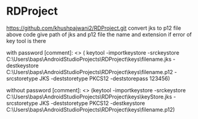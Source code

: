 # RDProject
 https://github.com/khushpajwani2/RDProject.git
 convert jks to p12 file above code
 give path of jks and p12 file the name and extension
 if error of key tool is there 
 
 with password
  [comment]: <> ( keytool -importkeystore -srckeystore C:\Users\baps\AndroidStudioProjects\RDProject\keys\filename.jks -destkeystore C:\Users\baps\AndroidStudioProjects\RDProject\keys\filename.p12 -srcstoretype JKS -deststoretype PKCS12 -deststorepass 123456)

 without password
  [comment]: <> (keytool -importkeystore -srckeystore C:\Users\baps\AndroidStudioProjects\RDProject\keys\keyStore.jks -srcstoretype JKS -deststoretype PKCS12 -destkeystore C:\Users\baps\AndroidStudioProjects\RDProject\keys\filename.p12)